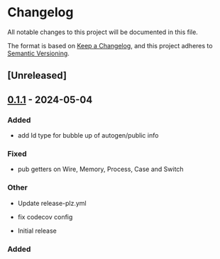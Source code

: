 # Changelog

All notable changes to this project will be documented in this file.

The format is based on [Keep a Changelog](https://keepachangelog.com/en/1.1.0/),
and this project adheres to [Semantic Versioning](https://semver.org/spec/v2.0.0.html).

## [Unreleased]

## [0.1.1](https://github.com/oxim-rs/rtlicious/compare/v0.1.0...v0.1.1) - 2024-05-04

### Added
- add Id type for bubble up of autogen/public info

### Fixed
- pub getters on Wire, Memory, Process, Case and Switch

### Other
- Update release-plz.yml
- fix codecov config

 - Initial release

### Added